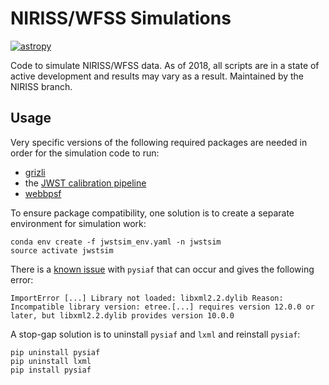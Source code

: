 # NIRISS/WFSS Simulations

[![astropy](http://img.shields.io/badge/powered%20by-AstroPy-orange.svg?style=flat)](http://www.astropy.org/)

Code to simulate NIRISS/WFSS data. As of 2018, all scripts are in a state of active development and results may vary as a result. Maintained by the NIRISS branch. 

Usage
-----

Very specific versions of the following required packages are needed in order for the simulation code to run:
* [grizli](https://github.com/jotaylor/grizli)
* the [JWST calibration pipeline](https://github.com/jotaylor/jwst)
* [webbpsf](https://github.com/mperrin/webbpsf)

To ensure package compatibility, one solution is to create a separate environment for simulation work:

    conda env create -f jwstsim_env.yaml -n jwstsim
    source activate jwstsim

There is a [known issue](https://github.com/spacetelescope/pysiaf/issues/69) with `pysiaf` that can occur and gives the following error:

    ImportError [...] Library not loaded: libxml2.2.dylib Reason: Incompatible library version: etree.[...] requires version 12.0.0 or later, but libxml2.2.dylib provides version 10.0.0

A stop-gap solution is to uninstall `pysiaf` and `lxml` and reinstall `pysiaf`:

    pip uninstall pysiaf
    pip uninstall lxml
    pip install pysiaf


